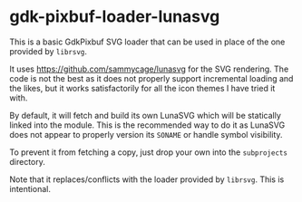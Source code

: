 # gdk-pixbuf-loader-lunasvg

This is a basic GdkPixbuf SVG loader that can be used in place of the one
provided by `librsvg`.

It uses https://github.com/sammycage/lunasvg for the SVG rendering. The code
is not the best as it does not properly support incremental loading and the
likes, but it works satisfactorily for all the icon themes I have tried it
with.

By default, it will fetch and build its own LunaSVG which will be statically
linked into the module. This is the recommended way to do it as LunaSVG does
not appear to properly version its `SONAME` or handle symbol visibility.

To prevent it from fetching a copy, just drop your own into the `subprojects`
directory.

Note that it replaces/conflicts with the loader provided by `librsvg`. This
is intentional.

